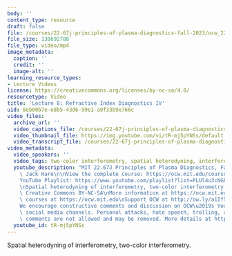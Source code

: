 ```yaml
---
body: ''
content_type: resource
draft: false
file: /courses/22-67j-principles-of-plasma-diagnostics-fall-2023/ocw_2267_lecture08_refractive_4-v3_360p_16_9.mp4
file_size: 138692788
file_type: video/mp4
image_metadata:
  caption: ''
  credit: ''
  image-alt: ''
learning_resource_types:
- Lecture Videos
license: https://creativecommons.org/licenses/by-nc-sa/4.0/
resourcetype: Video
title: 'Lecture 8: Refractive Index Diagnostics IV'
uid: 8eb00b7e-e8b5-43d6-99e1-a9f33b9e766c
video_files:
  archive_url: ''
  video_captions_file: /courses/22-67j-principles-of-plasma-diagnostics-fall-2023/ocw_2267_lecture08_refractive_4-v3_captions.vtt
  video_thumbnail_file: https://img.youtube.com/vi/tR-mj5pYNSs/default.jpg
  video_transcript_file: /courses/22-67j-principles-of-plasma-diagnostics-fall-2023/ocw_2267_lecture08_refractive_4-v3_transcript.pdf
video_metadata:
  video_speakers: ''
  video_tags: two-color interferometry, spatial heterodyning, interferometry
  youtube_description: "MIT 22.67J Principles of Plasma Diagnostics, Fall 2023\nInstructor:\
    \ Jack Hare\n\nView the complete course: https://ocw.mit.edu/courses/22-67j-principles-of-plasma-diagnostics-fall-2023/\n\
    YouTube Playlist: https://www.youtube.com/playlist?list=PLUl4u3cNGP61wK-NwYKZMuABl_eHBmhu4\n\
    \nSpatial heterodyning of interferometry, two-color interferometry.\n\nLicense:\
    \ Creative Commons BY-NC-SA\nMore information at https://ocw.mit.edu/terms\nMore\
    \ courses at https://ocw.mit.edu\nSupport OCW at http://ow.ly/a1If50zVRlQ\n\n\
    We encourage constructive comments and discussion on OCW\u2019s YouTube and other\
    \ social media channels. Personal attacks, hate speech, trolling, and inappropriate\
    \ comments are not allowed and may be removed. More details at https://ocw.mit.edu/comments."
  youtube_id: tR-mj5pYNSs
---
```

Spatial heterodyning of interferometry, two-color interferometry.